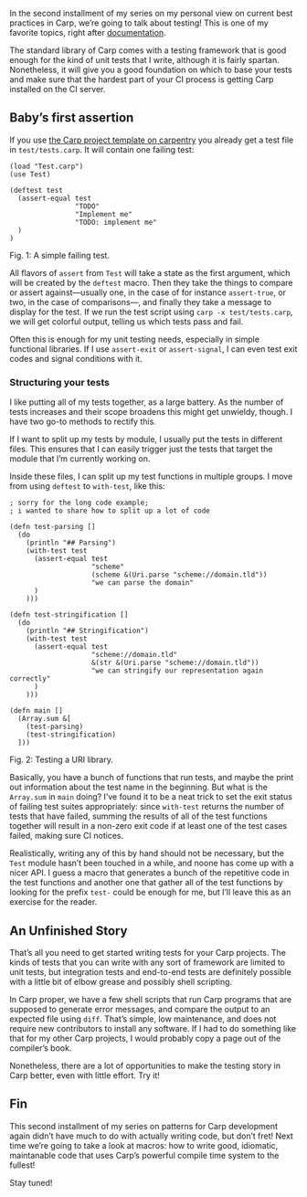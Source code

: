 In the second installment of my series on my personal view on current best
practices in Carp, we’re going to talk about testing! This is one of my
favorite topics, right after [documentation](/Carp_Patterns_I:_Documentation.html).

The standard library of Carp comes with a testing framework that is good enough
for the kind of unit tests that I write, although it is fairly spartan.
Nonetheless, it will give you a good foundation on which to base your tests
and make sure that the hardest part of your CI process is getting Carp
installed on the CI server.

## Baby’s first assertion

If you use [the Carp project template on carpentry](https://github.com/carpentry-org/template)
you already get a test file in `test/tests.carp`. It will contain one failing
test:

```
(load "Test.carp")
(use Test)

(deftest test
  (assert-equal test
                "TODO"
                "Implement me"
                "TODO: implement me"
  )
)
```
<div class="figure-label">Fig. 1: A simple failing test.</div>

All flavors of `assert` from `Test` will take a state as the first argument,
which will be created by the `deftest` macro. Then they take the things to
compare or assert against—usually one, in the case of for instance
`assert-true`, or two, in the case of comparisons—, and finally they take a
message to display for the test. If we run the test script using `carp -x
test/tests.carp`, we will get colorful output, telling us which tests pass and
fail.

Often this is enough for my unit testing needs, especially in simple functional
libraries. If I use `assert-exit` or `assert-signal`, I can even test exit
codes and signal conditions with it.

### Structuring your tests

I like putting all of my tests together, as a large battery. As the number of
tests increases and their scope broadens this might get unwieldy, though. I
have two go-to methods to rectify this.

If I want to split up my tests by module, I usually put the tests in different
files. This ensures that I can easily trigger just the tests that target the
module that I’m currently working on.

Inside these files, I can split up my test functions in multiple groups. I
move from using `deftest` to `with-test`, like this:

```
; sorry for the long code example;
; i wanted to share how to split up a lot of code

(defn test-parsing []
  (do
    (println "## Parsing")
    (with-test test
      (assert-equal test
                    "scheme"
                    (scheme &(Uri.parse "scheme://domain.tld"))
                    "we can parse the domain"
      )
    )))

(defn test-stringification []
  (do
    (println "## Stringification")
    (with-test test
      (assert-equal test
                    "scheme://domain.tld"
                    &(str &(Uri.parse "scheme://domain.tld"))
                    "we can stringify our representation again correctly"
      )
    )))

(defn main []
  (Array.sum &[
    (test-parsing)
    (test-stringification)
  ]))
```
<div class="figure-label">Fig. 2: Testing a URI library.</div>

Basically, you have a bunch of functions that run tests, and maybe the print
out information about the test name in the beginning. But what is the
`Array.sum` in `main` doing? I’ve found it to be a neat trick to set the exit
status of failing test suites appropriately: since `with-test` returns the
number of tests that have failed, summing the results of all of the test
functions together will result in a non-zero exit code if at least one of the
test cases failed, making sure CI notices.

Realistically, writing any of this by hand should not be necessary, but the
`Test` module hasn’t been touched in a while, and noone has come up with a
nicer API. I guess a macro that generates a bunch of the repetitive code in
the test functions and another one that gather all of the test functions by
looking for the prefix `test-` could be enough for me, but I’ll leave this as
an exercise for the reader.

## An Unfinished Story

That’s all you need to get started writing tests for your Carp projects. The
kinds of tests that you can write with any sort of framework are limited to
unit tests, but integration tests and end-to-end tests are definitely possible
with a little bit of elbow grease and possibly shell scripting.

In Carp proper, we have a few shell scripts that run Carp programs that are
supposed to generate error messages, and compare the output to an expected
file using `diff`. That’s simple, low maintenance, and does not require new
contributors to install any software. If I had to do something like that for my
other Carp projects, I would probably copy a page out of the compiler’s book.

Nonetheless, there are a lot of opportunities to make the testing story in Carp
better, even with little effort. Try it!

## Fin

This second installment of my series on patterns for Carp development again
didn’t have much to do with actually writing code, but don’t fret! Next time
we’re going to take a look at macros: how to write good, idiomatic, maintanable
code that uses Carp’s powerful compile time system to the fullest!

Stay tuned!
